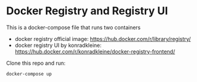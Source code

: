 # Docker Registry and Registry UI

This is a docker-compose file that runs two containers
- docker registry official image: https://hub.docker.com/r/library/registry/
- docker registry UI by konradkleine: https://hub.docker.com/r/konradkleine/docker-registry-frontend/

Clone this repo and run:

```sh
docker-compose up
```

